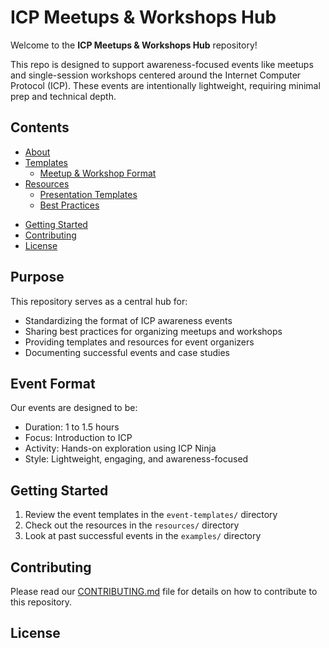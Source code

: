 # ICP Meetups & Workshops Hub

Welcome to the **ICP Meetups & Workshops Hub** repository!

This repo is designed to support awareness-focused events like meetups and single-session workshops centered around the Internet Computer Protocol (ICP). These events are intentionally lightweight, requiring minimal prep and technical depth.

## Contents

- [About](#purpose)
- [Templates](#event-templates)
  - [Meetup & Workshop Format](event-templates/meetup-and-workshop-template.md)
- [Resources](#resources)
  - [Presentation Templates](resources/presentation-templates/presentation-templates.md)
  - [Best Practices](resources/best-practices/event-organization.md)
<!-- - [Examples](#examples)
  - [Past Events](examples/past-events/)
  - [Case Studies](examples/case-studies/) -->
- [Getting Started](#getting-started)
- [Contributing](CONTRIBUTING.md)
- [License](#license)

## Purpose

This repository serves as a central hub for:
- Standardizing the format of ICP awareness events
- Sharing best practices for organizing meetups and workshops
- Providing templates and resources for event organizers
- Documenting successful events and case studies

## Event Format

Our events are designed to be:
- Duration: 1 to 1.5 hours
- Focus: Introduction to ICP
- Activity: Hands-on exploration using ICP Ninja
- Style: Lightweight, engaging, and awareness-focused

## Getting Started

1. Review the event templates in the `event-templates/` directory
2. Check out the resources in the `resources/` directory
3. Look at past successful events in the `examples/` directory

## Contributing

Please read our [CONTRIBUTING.md](CONTRIBUTING.md) file for details on how to contribute to this repository.

## License